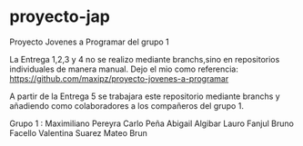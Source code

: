 # proyecto-jap
Proyecto Jovenes a Programar del grupo 1 

La Entrega 1,2,3 y 4 no se realizo mediante branchs,sino en repositorios individuales de manera manual. Dejo el mio como referencia: https://github.com/maxipz/proyecto-jovenes-a-programar

A partir de la Entrega 5 se trabajara este repositorio mediante branchs y añadiendo como colaboradores a los compañeros del grupo 1.



Grupo 1 : Maximiliano Pereyra
          Carlo Peña 
          Abigail Algibar
          Lauro Fanjul 
          Bruno Facello
          Valentina Suarez
          Mateo Brun

